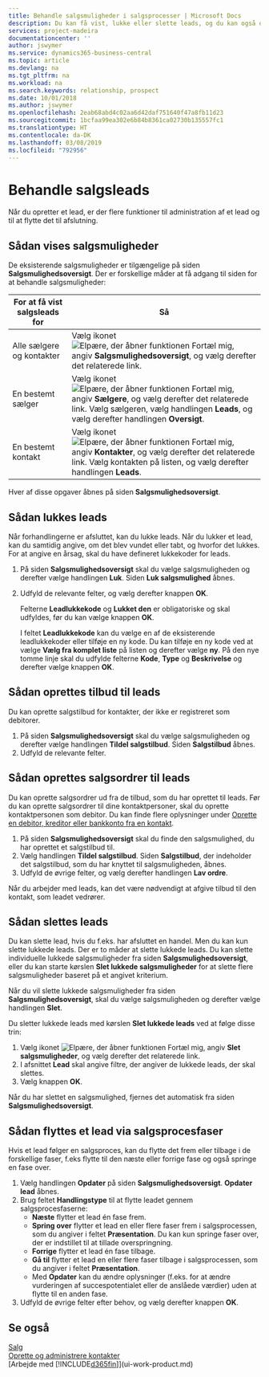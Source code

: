 ```yaml
---
title: Behandle salgsmuligheder i salgsprocesser | Microsoft Docs
description: Du kan få vist, lukke eller slette leads, og du kan også oprette tilbud og salgsordrer for leads og flytte et lead gennem faserne i en salgsproces.
services: project-madeira
documentationcenter: ''
author: jswymer
ms.service: dynamics365-business-central
ms.topic: article
ms.devlang: na
ms.tgt_pltfrm: na
ms.workload: na
ms.search.keywords: relationship, prospect
ms.date: 10/01/2018
ms.author: jswymer
ms.openlocfilehash: 2eab68abd4c02aa6d42daf751640f47a8fb11d23
ms.sourcegitcommit: 1bcfaa99ea302e6b84b8361ca02730b135557fc1
ms.translationtype: HT
ms.contentlocale: da-DK
ms.lasthandoff: 03/08/2019
ms.locfileid: "792956"
---
```

# <a name="process-sales-opportunities"></a>Behandle salgsleads
Når du opretter et lead, er der flere funktioner til administration af et lead og til at flytte det til afslutning.

## <a name="to-view-opportunities"></a>Sådan vises salgsmuligheder
De eksisterende salgsmuligheder er tilgængelige på siden **Salgsmulighedsoversigt**. Der er forskellige måder at få adgang til siden for at behandle salgsmuligheder:

| For at få vist salgsleads for | Så |
| --- | --- |
| Alle sælgere og kontakter |Vælg ikonet ![Elpære, der åbner funktionen Fortæl mig](media/ui-search/search_small.png "Fortæl mig, hvad du vil foretage dig"), angiv **Salgsmulighedsoversigt**, og vælg derefter det relaterede link. |
| En bestemt sælger |Vælg ikonet ![Elpære, der åbner funktionen Fortæl mig](media/ui-search/search_small.png "Fortæl mig, hvad du vil foretage dig"), angiv **Sælgere**, og vælg derefter det relaterede link. Vælg sælgeren, vælg handlingen **Leads**, og vælg derefter handlingen **Oversigt**. |
| En bestemt kontakt |Vælg ikonet ![Elpære, der åbner funktionen Fortæl mig](media/ui-search/search_small.png "Fortæl mig, hvad du vil foretage dig"), angiv **Kontakter**, og vælg derefter det relaterede link. Vælg kontakten på listen, og vælg derefter handlingen **Leads**. |

Hver af disse opgaver åbnes på siden **Salgsmulighedsoversigt**.

## <a name="to-close-opportunities"></a>Sådan lukkes leads
Når forhandlingerne er afsluttet, kan du lukke leads. Når du lukker et lead, kan du samtidig angive, om det blev vundet eller tabt, og hvorfor det lukkes. For at angive en årsag, skal du have defineret lukkekoder for leads.

1. På siden **Salgsmulighedsoversigt** skal du vælge salgsmuligheden og derefter vælge handlingen **Luk**. Siden **Luk salgsmulighed** åbnes.
2. Udfyld de relevante felter, og vælg derefter knappen **OK**.

   Felterne **Leadlukkekode** og **Lukket den** er obligatoriske og skal udfyldes, før du kan vælge knappen **OK**.

   I feltet **Leadlukkekode** kan du vælge en af de eksisterende leadlukkekoder eller tilføje en ny kode. Du kan tilføje en ny kode ved at vælge **Vælg fra komplet liste** på listen og derefter vælge **ny**. På den nye tomme linje skal du udfylde felterne **Kode**, **Type** og **Beskrivelse** og derefter vælge knappen **OK**.

## <a name="to-create-quotes-for-opportunities"></a>Sådan oprettes tilbud til leads
Du kan oprette salgstilbud for kontakter, der ikke er registreret som debitorer.

1. På siden **Salgsmulighedsoversigt** skal du vælge salgsmuligheden og derefter vælge handlingen **Tildel salgstilbud**. Siden **Salgstilbud** åbnes.
2. Udfyld de relevante felter.

## <a name="to-create-sales-orders-for-opportunities"></a>Sådan oprettes salgsordrer til leads
Du kan oprette salgsordrer ud fra de tilbud, som du har oprettet til leads. Før du kan oprette salgsordrer til dine kontaktpersoner, skal du oprette kontaktpersonen som debitor. Du kan finde flere oplysninger under [Oprette en debitor, kreditor eller bankkonto fra en kontakt](marketing-how-create-contacts-new-customers-vendors-bank-accounts.md).

1. På siden **Salgsmulighedsoversigt** skal du finde den salgsmulighed, du har oprettet et salgstilbud til.
2. Vælg handlingen **Tildel salgstilbud**. Siden **Salgstilbud**, der indeholder det salgstilbud, som du har knyttet til salgsmuligheden, åbnes.
3. Udfyld de øvrige felter, og vælg derefter handlingen **Lav ordre**.

Når du arbejder med leads, kan det være nødvendigt at afgive tilbud til den kontakt, som leadet vedrører.

## <a name="to-delete-opportunities"></a>Sådan slettes leads
Du kan slette lead, hvis du f.eks. har afsluttet en handel. Men du kan kun slette lukkede leads. Der er to måder at slette lukkede leads. Du kan slette individuelle lukkede salgsmuligheder fra siden **Salgsmulighedsoversigt**, eller du kan starte kørslen **Slet lukkede salgsmuligheder** for at slette flere salgsmuligheder baseret på et angivet kriterium.

Når du vil slette lukkede salgsmuligheder fra siden **Salgsmulighedsoversigt**, skal du vælge salgsmuligheden og derefter vælge handlingen **Slet**.

Du sletter lukkede leads med kørslen **Slet lukkede leads** ved at følge disse trin:

1. Vælg ikonet ![Elpære, der åbner funktionen Fortæl mig](media/ui-search/search_small.png "Fortæl mig, hvad du vil foretage dig"), angiv **Slet salgsmuligheder**, og vælg derefter det relaterede link.
2. I afsnittet **Lead** skal angive filtre, der angiver de lukkede leads, der skal slettes.
3. Vælg knappen **OK**.

Når du har slettet en salgsmulighed, fjernes det automatisk fra siden **Salgsmulighedsoversigt**.

## <a name="to-move-an-opportunity-through-sales-cycle-stages"></a>Sådan flyttes et lead via salgsprocesfaser
Hvis et lead følger en salgsproces, kan du flytte det frem eller tilbage i de forskellige faser, f.eks flytte til den næste eller forrige fase og også springe en fase over.

1. Vælg handlingen **Opdater** på siden **Salgsmulighedsoversigt**. **Opdater lead** åbnes.
2. Brug feltet **Handlingstype** til at flytte leadet gennem salgsprocesfaserne:
   * **Næste** flytter et lead én fase frem.
   * **Spring over** flytter et lead en eller flere faser frem i salgsprocessen, som du angiver i feltet **Præsentation**. Du kan kun springe faser over, der er indstillet til at tillade overspringning.
   * **Forrige** flytter et lead én fase tilbage.
   * **Gå til** flytter et lead en eller flere faser tilbage i salgsprocessen, som du angiver i feltet **Præsentation**.
   * Med **Opdater** kan du ændre oplysninger (f.eks. for at ændre vurderingen af succespotentialet eller de anslåede værdier) uden at flytte til en anden fase.
3. Udfyld de øvrige felter efter behov, og vælg derefter knappen **OK**.

## <a name="see-also"></a>Se også
[Salg](sales-manage-sales.md)  
[Oprette og administrere kontakter](marketing-contacts.md)  
[Arbejde med [!INCLUDE[d365fin](includes/d365fin_md.md)]](ui-work-product.md)
